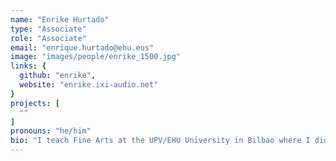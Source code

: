 ```yaml
---
name: "Enrike Hurtado"
type: "Associate"
role: "Associate"
email: "enrique.hurtado@ehu.eus"
image: "images/people/enrike_1500.jpg"
links: {
  github: "enrike",
  website: "enrike.ixi-audio.net"
}
projects: [
  ""
]
pronouns: "he/him"
bio: "I teach Fine Arts at the UPV/EHU University in Bilbao where I did my doctoral thesis on generative music and the txalaparta. I studied Art in Bilbao and MA Design for Interactive Media in London. I am part of www.ixi-audio.net since 2001 and I like developing software to make weird music. I am interested in that place where popular music, contemporary music, art and the creative use of technology meet."
---
```

